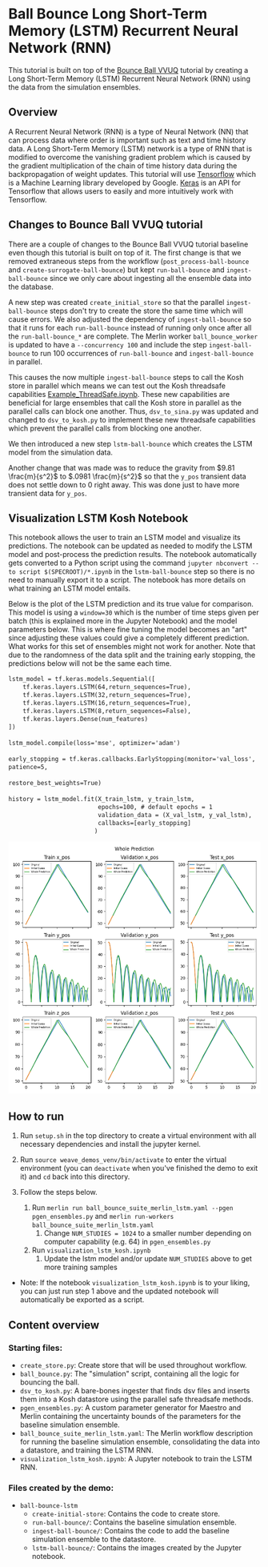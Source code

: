 # Ball Bounce Long Short-Term Memory (LSTM) Recurrent Neural Network (RNN)

This tutorial is built on top of the [Bounce Ball VVUQ](../bouncing_ball_vvuq/1_baseline_simulation.md) tutorial by creating a Long Short-Term Memory (LSTM) Recurrent Neural Network (RNN) using the data from the simulation ensembles.

## Overview

A Recurrent Neural Network (RNN) is a type of Neural Network (NN) that can process data where order is important such as text and time history data. A Long Short-Term Memory (LSTM) network is a type of RNN that is modified to overcome the vanishing gradient problem which is caused by the gradient multiplication of the chain of time history data during the backpropagation of weight updates. This tutorial will use [Tensorflow](https://www.tensorflow.org/) which is a Machine Learning library developed by Google. [Keras](https://keras.io/) is an API for Tensorflow that allows users to easily and more intuitively work with Tensorflow.

## Changes to Bounce Ball VVUQ tutorial

There are a couple of changes to the Bounce Ball VVUQ tutorial baseline even though this tutorial is built on top of it. The first change is that we removed extraneous steps from the workflow (`post_process-ball-bounce` and `create-surrogate-ball-bounce`) but kept `run-ball-bounce` and  `ingest-ball-bounce` since we only care about ingesting all the ensemble data into the database.

A new step was created `create_initial_store` so that the parallel `ingest-ball-bounce` steps don't try to create the store the same time which will cause errors. We also adjusted the dependency of `ingest-ball-bounce` so that it runs for each `run-ball-bounce` instead of running only once after all the `run-ball-bounce_*` are complete. The Merlin worker `ball_bounce_worker` is updated to have a `--concurrency 100` and include the step `ingest-ball-bounce` to run 100 occurrences of `run-ball-bounce` and `ingest-ball-bounce` in parallel.

This causes the now multiple `ingest-ball-bounce` steps to call the Kosh store in parallel which means we can test out the Kosh threadsafe capabilities [Example_ThreadSafe.ipynb](https://lc.llnl.gov/gitlab/ASCAML/kosh/-/blob/develop/examples/Example_ThreadSafe.ipynb?ref_type=heads). These new capabilities are beneficial for large ensembles that call the Kosh store in parallel as the parallel calls can block one another. Thus, `dsv_to_sina.py` was updated and changed to `dsv_to_kosh.py` to implement these new threadsafe capabilities which prevent the parallel calls from blocking one another.

We then introduced a new step `lstm-ball-bounce` which creates the LSTM model from the simulation data.

Another change that was made was to reduce the gravity from $9.81 \frac{m}{s^2}$ to $.0981 \frac{m}{s^2}$ so that the `y_pos` transient data does not settle down to 0 right away. This was done just to have more transient data for `y_pos`.

## Visualization LSTM Kosh Notebook

This notebook allows the user to train an LSTM model and visualize its predictions. The notebook can be updated as needed to modify the LSTM model and post-process the prediction results. The notebook automatically gets converted to a Python script using the command `jupyter nbconvert --to script $(SPECROOT)/*.ipynb` in the `lstm-ball-bounce` step so there is no need to manually export it to a script. The notebook has more details on what training an LSTM model entails.

Below is the plot of the LSTM prediction and its true value for comparison. This model is using a `window=30` which is the number of time steps given per batch (this is explained more in the Jupyter Notebook) and the model parameters below. This is where fine tuning the model becomes an "art" since adjusting these values could give a completely different prediction. What works for this set of ensembles might not work for another. Note that due to the randomness of the data split and the training early stopping, the predictions below will not be the same each time.

```
lstm_model = tf.keras.models.Sequential([
    tf.keras.layers.LSTM(64,return_sequences=True),
    tf.keras.layers.LSTM(32,return_sequences=True),
    tf.keras.layers.LSTM(16,return_sequences=True),
    tf.keras.layers.LSTM(8,return_sequences=False),
    tf.keras.layers.Dense(num_features)
])

lstm_model.compile(loss='mse', optimizer='adam')

early_stopping = tf.keras.callbacks.EarlyStopping(monitor='val_loss', patience=5,
                                                  restore_best_weights=True)

history = lstm_model.fit(X_train_lstm, y_train_lstm,
                         epochs=100, # default epochs = 1
                         validation_data = (X_val_lstm, y_val_lstm),
                         callbacks=[early_stopping]
                        )
```

![LSTM Prediction](../../../assets/images/Public/bouncing_ball_lstm/acyclic_whole_prediction.png)

## How to run

1. Run `setup.sh` in the top directory to create a virtual environment with all necessary dependencies and install the jupyter kernel.

2. Run `source weave_demos_venv/bin/activate` to enter the virtual environment (you can `deactivate` when you've finished the demo to exit it) and `cd` back into this directory.

3. Follow the steps below.
   1. Run `merlin run ball_bounce_suite_merlin_lstm.yaml --pgen pgen_ensembles.py` and `merlin run-workers ball_bounce_suite_merlin_lstm.yaml`
      1. Change `NUM_STUDIES = 1024` to a smaller number depending on computer capability  (e.g. 64) in `pgen_ensembles.py`
   2. Run `visualization_lstm_kosh.ipynb`
      1. Update the lstm model and/or update `NUM_STUDIES` above to get more training samples

  * Note: If the notebook `visualization_lstm_kosh.ipynb` is to your liking, you can just run step 1 above and the updated notebook will automatically be exported as a script.

## Content overview

### Starting files:

- `create_store.py`: Create store that will be used throughout workflow.
- `ball_bounce.py`: The "simulation" script, containing all the logic for bouncing the ball.
- `dsv_to_kosh.py`: A bare-bones ingester that finds dsv files and inserts them into a Kosh datastore using the parallel safe threadsafe methods.
- `pgen_ensembles.py`: A custom parameter generator for Maestro and Merlin containing the uncertainty bounds of the parameters for the baseline simulation ensemble.
- `ball_bounce_suite_merlin_lstm.yaml`: The Merlin workflow description for running the baseline simulation ensemble, consolidating the data into a datastore, and training the LSTM RNN.
- `visualization_lstm_kosh.ipynb`: A Jupyter notebook to train the LSTM RNN.

### Files created by the demo:

- `ball-bounce-lstm`
  - `create-initial-store`: Contains the code to create store.
  - `run-ball-bounce/`: Contains the baseline simulation ensemble.
  - `ingest-ball-bounce/`: Contains the code to add the baseline simulation ensemble to the datastore.
  - `lstm-ball-bounce/`: Contains the images created by the Jupyter notebook.
